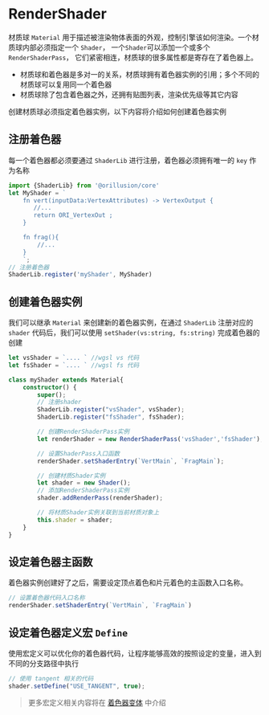 # RenderShader
材质球 `Material` 用于描述被渲染物体表面的外观，控制引擎该如何渲染。一个材质球内部必须指定一个 `Shader`， 一个`Shader`可以添加一个或多个`RenderShaderPass`， 它们紧密相连，材质球的很多属性都是寄存在了着色器上。
- 材质球和着色器是多对一的关系，材质球拥有着色器实例的引用；多个不同的材质球可以复用同一个着色器
- 材质球除了包含着色器之外，还拥有贴图列表，渲染优先级等其它内容

创建材质球必须指定着色器实例，以下内容将介绍如何创建着色器实例

## 注册着色器
每一个着色器都必须要通过 `ShaderLib` 进行注册，着色器必须拥有唯一的 `key` 作为名称
```ts
import {ShaderLib} from '@orillusion/core'
let MyShader = ` 
    fn vert(inputData:VertexAttributes) -> VertexOutput {
       //...
       return ORI_VertexOut ;
    }

    fn frag(){
        //...
    }
    `;
// 注册着色器
ShaderLib.register('myShader', MyShader)
```

## 创建着色器实例
我们可以继承 `Material` 来创建新的着色器实例，在通过 `ShaderLib` 注册对应的 `shader` 代码后，我们可以使用 `setShader(vs:string, fs:string)` 完成着色器的创建

```ts
let vsShader = `.... ` //wgsl vs 代码
let fsShader = `.... ` //wgsl fs 代码

class myShader extends Material{
    constructor() {
        super();
        // 注册shader
        ShaderLib.register("vsShader", vsShader);
        ShaderLib.register("fsShader", fsShader);

        // 创建RenderShaderPass实例
        let renderShader = new RenderShaderPass('vsShader','fsShader');

        // 设置ShaderPass入口函数
        renderShader.setShaderEntry(`VertMain`, `FragMain`);

        // 创建材质Shader实例
        let shader = new Shader();
        // 添加RenderShaderPass实例
        shader.addRenderPass(renderShader);

        // 将材质Shader实例关联到当前材质对象上
        this.shader = shader;
    }
}
```

## 设定着色器主函数
着色器实例创建好了之后，需要设定顶点着色和片元着色的主函数入口名称。
```ts
// 设置着色器代码入口名称
renderShader.setShaderEntry(`VertMain`, `FragMain`)
```

## 设定着色器定义宏 `Define`
使用宏定义可以优化你的着色器代码，让程序能够高效的按照设定的变量，进入到不同的分支路径中执行
```ts
// 使用 tangent 相关的代码
shader.setDefine("USE_TANGENT", true);
```

> 更多宏定义相关内容将在 [着色器变体](./shader_variants.md) 中介绍
